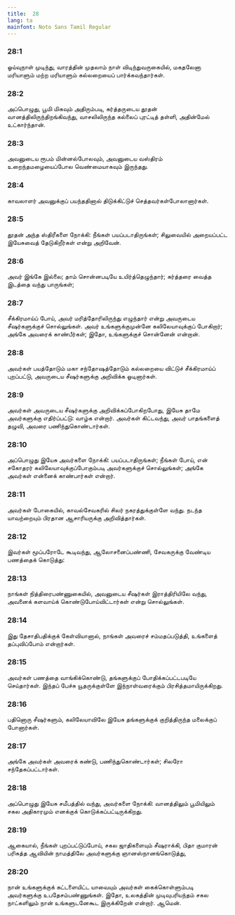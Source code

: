 ```yaml
---
title:  28
lang: ta
mainfont: Noto Sans Tamil Regular
---
```


###  28:1

ஓய்வுநாள் முடிந்து, வாரத்தின் முதலாம் நாள் விடிந்துவருகையில், மகதலேனா மரியாளும் மற்ற மரியாளும் கல்லறையைப் பார்க்கவந்தார்கள்.

###  28:2

அப்பொழுது, பூமி மிகவும் அதிரும்படி, கர்த்தருடைய தூதன் வானத்திலிருந்திறங்கிவந்து, வாசலிலிருந்த கல்லைப் புரட்டித் தள்ளி, அதின்மேல் உட்கார்ந்தான்.

###  28:3

அவனுடைய ரூபம் மின்னல்போலவும், அவனுடைய வஸ்திரம் உறைந்தமழையைப்போல வெண்மையாகவும் இருந்தது.

###  28:4

காவலாளர் அவனுக்குப் பயந்ததினால் திடுக்கிட்டுச் செத்தவர்கள்போலானார்கள்.

###  28:5

தூதன் அந்த ஸ்திரீகளை நோக்கி: நீங்கள் பயப்படாதிருங்கள்; சிலுவையில் அறையப்பட்ட இயேசுவைத் தேடுகிறீர்கள் என்று அறிவேன்.

###  28:6

அவர் இங்கே இல்லை; தாம் சொன்னபடியே உயிர்த்தெழுந்தார்; கர்த்தரை வைத்த இடத்தை வந்து பாருங்கள்;

###  28:7

சீக்கிரமாய்ப் போய், அவர் மரித்தோரிலிருந்து எழுந்தார் என்று அவருடைய சீஷர்களுக்குச் சொல்லுங்கள். அவர் உங்களுக்குமுன்னே கலிலேயாவுக்குப் போகிறார்; அங்கே அவரைக் காண்பீர்கள்; இதோ, உங்களுக்குச் சொன்னேன் என்றான்.

###  28:8

அவர்கள் பயத்தோடும் மகா சந்தோஷத்தோடும் கல்லறையை விட்டுச் சீக்கிரமாய்ப் புறப்பட்டு, அவருடைய சீஷர்களுக்கு அறிவிக்க ஓடினார்கள்.

###  28:9

அவர்கள் அவருடைய சீஷர்களுக்கு அறிவிக்கப்போகிறபோது, இயேசு தாமே அவர்களுக்கு எதிர்ப்பட்டு: வாழ்க என்றார். அவர்கள் கிட்டவந்து, அவர் பாதங்களைத் தழுவி, அவரை பணிந்துகொண்டார்கள்.

###  28:10

அப்பொழுது இயேசு அவர்களை நோக்கி: பயப்படாதிருங்கள்; நீங்கள் போய், என் சகோதரர் கலிலேயாவுக்குப்போகும்படி அவர்களுக்குச் சொல்லுங்கள்; அங்கே அவர்கள் என்னைக் காண்பார்கள் என்றார்.

###  28:11

அவர்கள் போகையில், காவல்சேவகரில் சிலர் நகரத்துக்குள்ளே வந்து. நடந்த யாவற்றையும் பிரதான ஆசாரியருக்கு அறிவித்தார்கள்.

###  28:12

இவர்கள் மூப்பரோடே கூடிவந்து, ஆலோசனைப்பண்ணி, சேவகருக்கு வேண்டிய பணத்தைக் கொடுத்து:

###  28:13

நாங்கள் நித்திரைபண்ணுகையில், அவனுடைய சீஷர்கள் இராத்திரியிலே வந்து, அவனைக் களவாய்க் கொண்டுபோய்விட்டார்கள் என்று சொல்லுங்கள்.

###  28:14

இது தேசாதிபதிக்குக் கேள்வியானால், நாங்கள் அவரைச் சம்மதப்படுத்தி, உங்களைத் தப்புவிப்போம் என்றார்கள்.

###  28:15

அவர்கள் பணத்தை வாங்கிக்கொண்டு, தங்களுக்குப் போதிக்கப்பட்டபடியே செய்தார்கள். இந்தப் பேச்சு யூதருக்குள்ளே இந்நாள்வரைக்கும் பிரசித்தமாயிருக்கிறது.

###  28:16

பதினொரு சீஷர்களும், கலிலேயாவிலே இயேசு தங்களுக்குக் குறித்திருந்த மலைக்குப் போனார்கள்.

###  28:17

அங்கே அவர்கள் அவரைக் கண்டு, பணிந்துகொண்டார்கள்; சிலரோ சந்தேகப்பட்டார்கள்.

###  28:18

அப்பொழுது இயேசு சமீபத்தில் வந்து, அவர்களை நோக்கி: வானத்திலும் பூமியிலும் சகல அதிகாரமும் எனக்குக் கொடுக்கப்பட்டிருக்கிறது.

###  28:19

ஆகையால், நீங்கள் புறப்பட்டுப்போய், சகல ஜாதிகளையும் சீஷராக்கி, பிதா குமாரன் பரிசுத்த ஆவியின் நாமத்திலே அவர்களுக்கு ஞானஸ்நானங்கொடுத்து,

###  28:20

நான் உங்களுக்குக் கட்டளையிட்ட யாவையும் அவர்கள் கைக்கொள்ளும்படி அவர்களுக்கு உபதேசம்பண்ணுங்கள். இதோ, உலகத்தின் முடிவுபரியந்தம் சகல நாட்களிலும் நான் உங்களுடனேகூட இருக்கிறேன் என்றார். ஆமென்.

